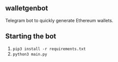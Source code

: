 walletgenbot
---

Telegram bot to quickly generate Ethereum wallets.

## Starting the bot
1. `pip3 install -r requirements.txt`
2. `python3 main.py`
